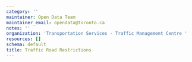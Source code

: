 ```yaml
---
category: ''
maintainer: Open Data Team
maintainer_email: opendata@toronto.ca
notes: ''
organization: 'Transportation Services - Traffic Management Centre '
resources: []
schema: default
title: Traffic Road Restrictions
---
```

